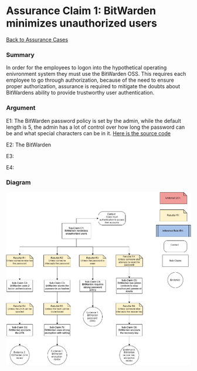 # Assurance Claim 1: BitWarden minimizes unauthorized users
[Back to Assurance Cases](https://github.com/PatrickBN/CYBR8420_Team5/blob/main/Assurance%20Cases.md)

### Summary

In order for the employees to logon into the hypothetical operating enivronment system they must use the BitWarden OSS. This requires each employee to go through authorization, because of the need to ensure proper authorization, assurance is required to mitigate the doubts about BitWardens ability to provide trustworthy user authentication.

### Argument

E1: The BitWarden password policy is set by the admin, while the default length is 5, the admin has a lot of control over how long the password can be and what special characters can be in it. [Here is the source code](https://github.com/bitwarden/clients/blob/main/libs/tools/generator/core/src/types/password-generator-policy.ts)

E2: The BitWarden 

E3:

E4:


### Diagram
![](https://github.com/PatrickBN/CYBR8420_Team5/blob/main/Assurance%20Cases/BitWarden%20minimizes%20unauthorized%20users/Assurance%20Cases%20draft%202.png)
